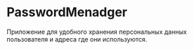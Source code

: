 # PasswordMenadger
Приложение для удобного хранения персональных данных пользователя и адреса где они используются.
